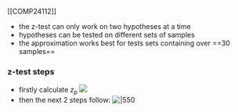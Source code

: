 [[COMP24112]]

- the z-test can only work on two hypotheses at a time
- hypotheses can be tested on different sets of samples
- the approximation works best for tests sets containing over ==30 samples==

### z-test steps

- firstly calculate $z_p$
![](https://i.imgur.com/us1BbsJ.png)
- then the next 2 steps follow:
![ |550](https://i.imgur.com/8H735na.png)
